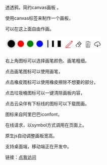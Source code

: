 透透鸦，简约canvas画板 。

使用canvas标签来制作一个画板，

可以在这上面自由作画。


![](./img/tuli.png)

右上角图标可以选择画笔颜色、画笔粗细。

点击画笔图标可以使用画笔，

点击橡皮图标可以使用橡皮擦除不想要的部分，

点击垃圾桶图标可以一键清除画板内容，

点击云朵伴有下标线的图标可以下载图画。

图标来自阿里巴巴iconfont，

在线请求，以symbol方式调用在页面上。

原生js自动调整画板宽高。

支持桌面端，移动端正在开发中。

链接：[点我访问](www.baidu.com)
